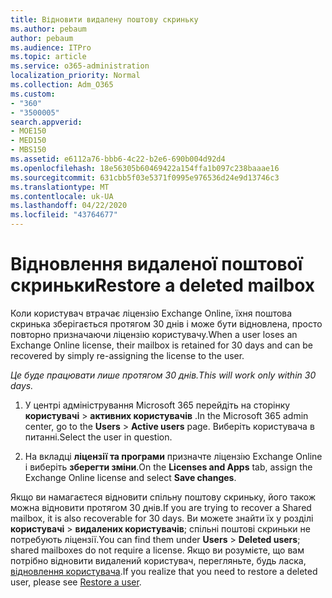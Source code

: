 ```yaml
---
title: Відновити видалену поштову скриньку
ms.author: pebaum
author: pebaum
ms.audience: ITPro
ms.topic: article
ms.service: o365-administration
localization_priority: Normal
ms.collection: Adm_O365
ms.custom:
- "360"
- "3500005"
search.appverid:
- MOE150
- MED150
- MBS150
ms.assetid: e6112a76-bbb6-4c22-b2e6-690b004d92d4
ms.openlocfilehash: 18e56305b60469422a154ffa1b097c238baaae16
ms.sourcegitcommit: 631cbb5f03e5371f0995e976536d24e9d13746c3
ms.translationtype: MT
ms.contentlocale: uk-UA
ms.lasthandoff: 04/22/2020
ms.locfileid: "43764677"
---
```

# <a name="restore-a-deleted-mailbox"></a><span data-ttu-id="9193b-102">Відновлення видаленої поштової скриньки</span><span class="sxs-lookup"><span data-stu-id="9193b-102">Restore a deleted mailbox</span></span>

<span data-ttu-id="9193b-103">Коли користувач втрачає ліцензію Exchange Online, їхня поштова скринька зберігається протягом 30 днів і може бути відновлена, просто повторно призначаючи ліцензію користувачу.</span><span class="sxs-lookup"><span data-stu-id="9193b-103">When a user loses an Exchange Online license, their mailbox is retained for 30 days and can be recovered by simply re-assigning the license to the user.</span></span>
  
 <span data-ttu-id="9193b-104">*Це буде працювати лише протягом 30 днів.*</span><span class="sxs-lookup"><span data-stu-id="9193b-104">*This will work only within 30 days.*</span></span>  
  
1. <span data-ttu-id="9193b-105">У центрі адміністрування Microsoft 365 перейдіть на сторінку **користувачі** \> **активних користувачів** .</span><span class="sxs-lookup"><span data-stu-id="9193b-105">In the Microsoft 365 admin center, go to the **Users** \> **Active users** page.</span></span> <span data-ttu-id="9193b-106">Виберіть користувача в питанні.</span><span class="sxs-lookup"><span data-stu-id="9193b-106">Select the user in question.</span></span>

2. <span data-ttu-id="9193b-107">На вкладці **ліцензії та програми** призначте ліцензію Exchange Online і виберіть **зберегти зміни**.</span><span class="sxs-lookup"><span data-stu-id="9193b-107">On the **Licenses and Apps** tab, assign the Exchange Online license and select **Save changes**.</span></span>

<span data-ttu-id="9193b-108">Якщо ви намагаєтеся відновити спільну поштову скриньку, його також можна відновити протягом 30 днів.</span><span class="sxs-lookup"><span data-stu-id="9193b-108">If you are trying to recover a Shared mailbox, it is also recoverable for 30 days.</span></span> <span data-ttu-id="9193b-109">Ви можете знайти їх у розділі **користувачі** \> **видалених користувачів**; спільні поштові скриньки не потребують ліцензії.</span><span class="sxs-lookup"><span data-stu-id="9193b-109">You can find them under **Users** \> **Deleted users**; shared mailboxes do not require a license.</span></span> <span data-ttu-id="9193b-110">Якщо ви розумієте, що вам потрібно відновити видалений користувач, перегляньте, будь ласка, [відновлення користувача](https://docs.microsoft.com/office365/admin/add-users/restore-user).</span><span class="sxs-lookup"><span data-stu-id="9193b-110">If you realize that you need to restore a deleted user, please see [Restore a user](https://docs.microsoft.com/office365/admin/add-users/restore-user).</span></span>
  